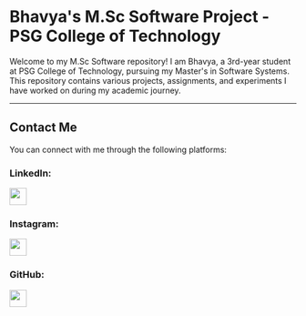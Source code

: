 # Bhavya's M.Sc Software Project - PSG College of Technology

Welcome to my M.Sc Software repository! I am Bhavya, a 3rd-year student at PSG College of Technology, pursuing my Master's in Software Systems. This repository contains various projects, assignments, and experiments I have worked on during my academic journey.

<hr>

## Contact Me

You can connect with me through the following platforms:

### LinkedIn:
<a href="https://www.linkedin.com/in/your-linkedin-profile">
  <img src="https://upload.wikimedia.org/wikipedia/commons/0/01/LinkedIn_Logo_2023.png" width="30" height="30" />
</a>

### Instagram:
<a href="https://www.instagram.com/your-instagram-profile">
  <img src="https://upload.wikimedia.org/wikipedia/commons/9/95/Instagram_logo_2022.svg" width="30" height="30" />
</a>

### GitHub:
<a href="https://github.com/your-github-profile">
  <img src="https://upload.wikimedia.org/wikipedia/commons/9/91/Octicons-mark-github.svg" width="30" height="30" />
</a>

